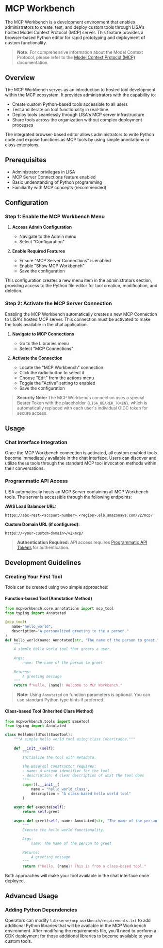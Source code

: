 # MCP Workbench

The MCP Workbench is a development environment that enables administrators to create, test, and deploy custom tools through LISA's hosted Model Context Protocol (MCP) server. This feature provides a browser-based Python editor for rapid prototyping and deployment of custom functionality.

> **Note:** For comprehensive information about the Model Context Protocol, please refer to the [Model Context Protocol (MCP)](./mcp.md) documentation.

## Overview

The MCP Workbench serves as an introduction to hosted tool development within the MCP ecosystem. It provides administrators with the capability to:

- Create custom Python-based tools accessible to all users
- Test and iterate on tool functionality in real-time
- Deploy tools seamlessly through LISA's MCP server infrastructure
- Share tools across the organization without complex deployment processes

The integrated browser-based editor allows administrators to write Python code and expose functions as MCP tools by using simple annotations or class extensions.

## Prerequisites

- Administrator privileges in LISA
- MCP Server Connections feature enabled
- Basic understanding of Python programming
- Familiarity with MCP concepts (recommended)

## Configuration

### Step 1: Enable the MCP Workbench Menu

1. **Access Admin Configuration**
   - Navigate to the Admin menu
   - Select "Configuration"

2. **Enable Required Features**
   - Ensure "MCP Server Connections" is enabled
   - Enable "Show MCP Workbench"
   - Save the configuration

This configuration creates a new menu item in the administrators section, providing access to the Python file editor for tool creation, modification, and deletion.

### Step 2: Activate the MCP Server Connection

Enabling the MCP Workbench automatically creates a new MCP Connection to LISA's hosted MCP server. This connection must be activated to make the tools available in the chat application.

1. **Navigate to MCP Connections**
   - Go to the Libraries menu
   - Select "MCP Connections"

2. **Activate the Connection**
   - Locate the "MCP Workbench" connection
   - Click the radio button to select it
   - Choose "Edit" from the actions menu
   - Toggle the "Active" setting to enabled
   - Save the configuration

> **Security Note:** The MCP Workbench connection uses a special Bearer Token with the placeholder `{LISA_BEARER_TOKEN}`, which is automatically replaced with each user's individual OIDC token for secure access.

## Usage

### Chat Interface Integration

Once the MCP Workbench connection is activated, all custom enabled tools become immediately available in the chat interface. Users can discover and utilize these tools through the standard MCP tool invocation methods within their conversations.

### Programmatic API Access

LISA automatically hosts an MCP Server containing all MCP Workbench tools. The server is accessible through the following endpoints:

**AWS Load Balancer URL:**
```
https://abc-rest-<account-number>.<region>.elb.amazonaws.com/v2/mcp/
```

**Custom Domain URL (if configured):**
```
https://<your-custom-domain>/v2/mcp/
```

> **Authentication Required:** API access requires [Programmatic API Tokens](./api-tokens.md) for authentication.

## Development Guidelines

### Creating Your First Tool

Tools can be created using two simple approaches:

#### Function-based Tool (Annotation Method)

```python
from mcpworkbench.core.annotations import mcp_tool
from typing import Annotated

@mcp_tool(
   name="hello_world",
   description="A personalized greeting to the a person."
)
def hello_world(name: Annotated[str, "The name of the person to greet."]) -> str:
    """
    A simple hello world tool that greets a user.
    
    Args:
        name: The name of the person to greet
        
    Returns:
        A greeting message
    """
    return f"Hello, {name}! Welcome to MCP Workbench."
```

> **Note:** Using `Annotated` on function parameters is optional. You can use standard Python type hints if preferred.

#### Class-based Tool (Inherited Class Method)

```python
from mcpworkbench.tools import BaseTool
from typing import Annotated

class HelloWorldTool(BaseTool):
    """A simple hello world tool using class inheritance."""
    
    def __init__(self):
        """
        Initialize the tool with metadata.
        
        The BaseTool constructor requires:
        - name: A unique identifier for the tool
        - description: A clear description of what the tool does
        """
        super().__init__(
            name = "hello_world_class",
            description = "A class-based hello world tool"
        )
    
    async def execute(self):
        return self.greet
        
    async def greet(self, name: Annotated[str, "The name of the person to greet."]) -> str:
        """
        Execute the hello world functionality.
        
        Args:
            name: The name of the person to greet
            
        Returns:
            A greeting message
        """
        return f"Hello, {name}! This is from a class-based tool."
```

Both approaches will make your tool available in the chat interface once deployed.

## Advanced Usage

### Adding Python Dependencies

Operators can modify `lib/serve/mcp-workbench/requirements.txt` to add additional Python libraries that will be available in the MCP Workbench environment. After modifying the requirements file, you'll need to perform a CDK deployment for those additional libraries to become available to your custom tools.
